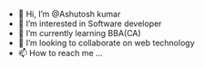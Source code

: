 - 👋 Hi, I’m @Ashutosh kumar
- 👀 I’m interested in Software developer
- 🌱 I’m currently learning BBA(CA)
- 💞️ I’m looking to collaborate on web technology
- 📫 How to reach me ...

<!---
Ashutosh8454/Ashutosh8454 is a ✨ special ✨ repository because its `README.md` (this file) appears on your GitHub profile.
You can click the Preview link to take a look at your changes.
--->
